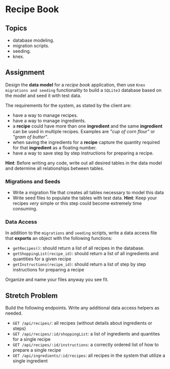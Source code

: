 # Recipe Book

## Topics

-   database modeling.
-   migration scripts.
-   seeding.
-   knex.

## Assignment

Design the **data model** for a _recipe book_ application, then use `Knex migrations and seeding` functionality to build a `SQLite3` database based on the model and seed it with test data.

The requirements for the system, as stated by the client are:

-   have a way to manage recipes.
-   have a way to manage ingredients.
-   a **recipe** could have more than one **ingredient** and the same **ingredient** can be used in multiple recipes. Examples are _"cup of corn flour"_ or _"gram of butter"_.
-   when saving the ingredients for a **recipe** capture the quantity required for that **ingredient** as a floating number.
-   have a way to save step by step instructions for preparing a recipe.

**Hint**: Before writing any code, write out all desired tables in the data model and determine all relationships between tables.

### Migrations and Seeds

-   Write a migration file that creates all tables necessary to model this data
-   Write seed files to populate the tables with test data. **Hint**: Keep your recipes _very_ simple or this step could become extremely time consuming.

### Data Access

In addition to the `migrations` and `seeding` scripts, write a data access file that **exports** an object with the following functions:

-   `getRecipes()`: should return a list of all recipes in the database.
-   `getShoppingList(recipe_id)`: should return a list of all ingredients and quantities for a given recipe
-   `getInstructions(recipe_id)`: should return a list of step by step instructions for preparing a recipe

Organize and name your files anyway you see fit.

## Stretch Problem

Build the following endpoints. Write any additional data access helpers as needed.

-   `GET /api/recipes/`: all recipes (without details about ingredients or steps)
-   `GET /api/recipes/:id/shoppingList`: a list of ingredients and quantites for a single recipe
-   `GET /api/recipes/:id/instructions`: a correctly ordered list of how to prepare a single recipe
-   `GET /api/ingredients/:id/recipes`: all recipes in the system that utilize a single ingredient

